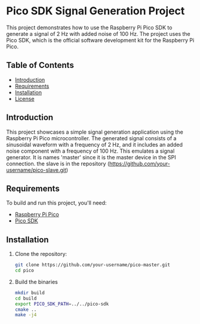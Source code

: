# Pico SDK Signal Generation Project

This project demonstrates how to use the Raspberry Pi Pico SDK to generate a signal of 2 Hz with added noise of 100 Hz. The project uses the Pico SDK, which is the official software development kit for the Raspberry Pi Pico.

## Table of Contents

- [Introduction](#introduction)
- [Requirements](#requirements)
- [Installation](#installation)
- [License](#license)

## Introduction

This project showcases a simple signal generation application using the Raspberry Pi Pico microcontroller. The generated signal consists of a sinusoidal waveform with a frequency of 2 Hz, and it includes an added noise component with a frequency of 100 Hz. This emulates a signal generator. It is names 'master' since it is the master device in the SPI connection. the slave is in the repository (https://github.com/your-username/pico-slave.git)

## Requirements

To build and run this project, you'll need:

- [Raspberry Pi Pico](https://www.raspberrypi.org/products/raspberry-pi-pico/)
- [Pico SDK](https://github.com/raspberrypi/pico-sdk)

## Installation

1. Clone the repository:
   ```bash
   git clone https://github.com/your-username/pico-master.git
   cd pico
2. Build the binaries
    ```bash
    mkdir build
    cd build
    export PICO_SDK_PATH=../../pico-sdk
    cmake ..
    make -j4
